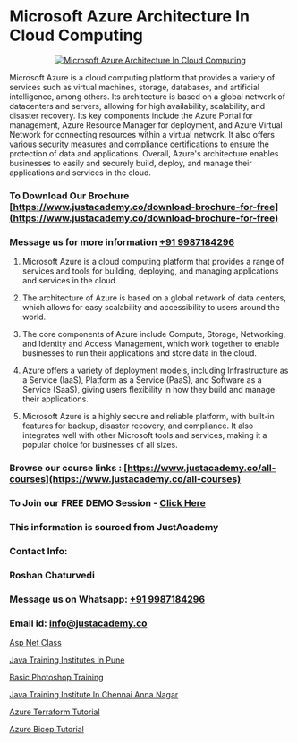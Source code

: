 # Microsoft Azure Architecture In Cloud Computing

<p align="center">
  <a href="https://justacademy.co/course-detail/microsoft-azure-training">
    <img src="https://justacademy.co/storage2/course_image/1708336833_course_image.png" alt="Microsoft Azure Architecture In Cloud Computing">
  </a>
</p>


Microsoft Azure is a cloud computing platform that provides a variety of services such as virtual machines, storage, databases, and artificial intelligence, among others. Its architecture is based on a global network of datacenters and servers, allowing for high availability, scalability, and disaster recovery. Its key components include the Azure Portal for management, Azure Resource Manager for deployment, and Azure Virtual Network for connecting resources within a virtual network. It also offers various security measures and compliance certifications to ensure the protection of data and applications. Overall, Azure's architecture enables businesses to easily and securely build, deploy, and manage their applications and services in the cloud. 
### To Download Our Brochure [https://www.justacademy.co/download-brochure-for-free](https://www.justacademy.co/download-brochure-for-free)
### Message us for more information [+91 9987184296](https://api.whatsapp.com/send?phone=919987184296)
1) Microsoft Azure is a cloud computing platform that provides a range of services and tools for building, deploying, and managing applications and services in the cloud.

2) The architecture of Azure is based on a global network of data centers, which allows for easy scalability and accessibility to users around the world.

3) The core components of Azure include Compute, Storage, Networking, and Identity and Access Management, which work together to enable businesses to run their applications and store data in the cloud.

4) Azure offers a variety of deployment models, including Infrastructure as a Service (IaaS), Platform as a Service (PaaS), and Software as a Service (SaaS), giving users flexibility in how they build and manage their applications.

5) Microsoft Azure is a highly secure and reliable platform, with built-in features for backup, disaster recovery, and compliance. It also integrates well with other Microsoft tools and services, making it a popular choice for businesses of all sizes.

### Browse our course links : [https://www.justacademy.co/all-courses](https://www.justacademy.co/all-courses) 
### To Join our FREE DEMO Session - [Click Here](https://www.justacademy.co/register-for-course-demo)


### This information is sourced from JustAcademy
### Contact Info:
### Roshan Chaturvedi
### Message us on Whatsapp: [+91 9987184296](https://api.whatsapp.com/send?phone=919987184296)
### Email id: [info@justacademy.co](mailto:info@justacademy.co)
                
[Asp Net Class](https://www.linkedin.com/pulse/asp-net-class-justacademy-bristol-a3zke?trackingId=Wi7xVKbOh%2Fs%2F5RoHSSyX9Q%3D%3D&lipi=urn%3Ali%3Apage%3Ad_flagship3_company_admin%3B9IEH5La1R2e7WwLGeLcpkg%3D%3D)

[Java Training Institutes In Pune](https://www.linkedin.com/pulse/java-training-institutes-pune-justacademy-manchester-6vi3f?trackingId=TuxEWoHws%2FuIX5VoA1K1Aw%3D%3D&lipi=urn%3Ali%3Apage%3Ad_flagship3_company_admin%3BjwbjXdoOSmefqxJib%2FbqYQ%3D%3D)

[Basic Photoshop Training](https://medium.com/@roneet705/basic-photoshop-training-c56faab5a11c)

[Java Training Institute In Chennai Anna Nagar](https://medium.com/@shivamja27/java-training-institute-in-chennai-anna-nagar-986853776434)

[Azure Terraform Tutorial](https://justacademyin.github.io/justacademy/azure-terraform-tutorial)

[Azure Bicep Tutorial](https://justacademyin.github.io/justacademy/azure-bicep-tutorial)

